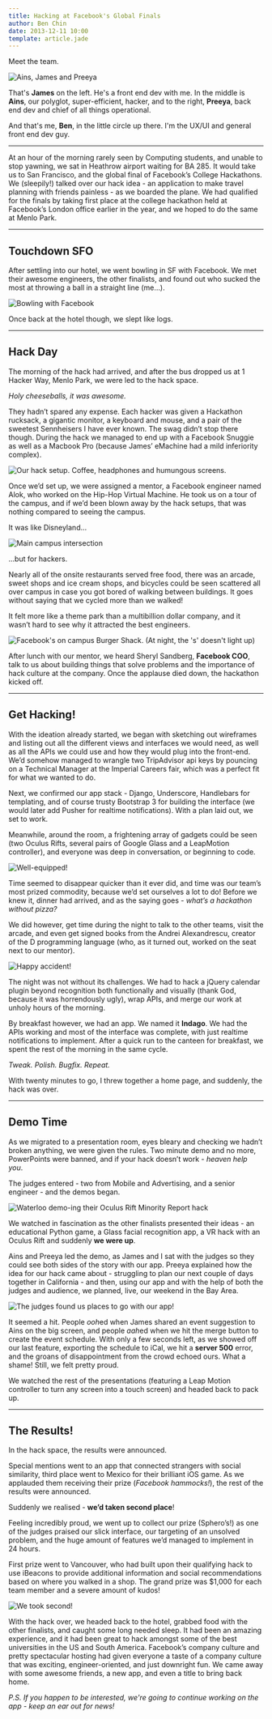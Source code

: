 ```yaml
---
title: Hacking at Facebook's Global Finals
author: Ben Chin
date: 2013-12-11 10:00
template: article.jade
---
```


Meet the team.

![](team.jpg "Ains, James and Preeya")

That's **James** on the left. He's a front end dev with me. In the middle is **Ains**, our polyglot, super-efficient, hacker, and to the right, **Preeya**, back end dev and chief of all things operational.

And that's me, **Ben**, in the little circle up there. I'm the UX/UI and general front end dev guy.

---

At an hour of the morning rarely seen by Computing students, and unable to stop yawning, we sat in Heathrow airport waiting for BA 285. It would take us to San Francisco, and the global final of Facebook’s College Hackathons. We (sleepily!) talked over our hack idea - an application to make travel planning with friends painless - as we boarded the plane. We had qualified for the finals by taking first place at the college hackathon held at Facebook’s London office earlier in the year, and we hoped to do the same at Menlo Park.

---

## Touchdown SFO

After settling into our hotel, we went bowling in SF with Facebook. We met their awesome engineers, the other finalists, and found out who sucked the most at throwing a ball in a straight line (me…).

![](bowling.jpg "Bowling with Facebook")

Once back at the hotel though, we slept like logs.

---

## Hack Day

The morning of the hack had arrived, and after the bus dropped us at 1 Hacker Way, Menlo Park, we were led to the hack space.

*Holy cheeseballs, it was awesome.*

They hadn’t spared any expense. Each hacker was given a Hackathon rucksack, a gigantic monitor, a keyboard and mouse, and a pair of the sweetest Sennheisers I have ever known. The swag didn’t stop there though. During the hack we managed to end up with a Facebook Snuggie as well as a Macbook Pro (because James’ eMachine had a mild inferiority complex).

![](hack_space.jpg "Our hack setup. Coffee, headphones and humungous screens.")

Once we’d set up, we were assigned a mentor, a Facebook engineer named Alok, who worked on the Hip-Hop Virtual Machine. He took us on a tour of the campus, and if we’d been blown away by the hack setups, that was nothing compared to seeing the campus.

It was like Disneyland...

![](campus.jpg "Main campus intersection")

...but for hackers.

Nearly all of the onsite restaurants served free food, there was an arcade, sweet shops and ice cream shops, and bicycles could be seen scattered all over campus in case you got bored of walking between buildings. It goes without saying that we cycled more than we walked!

It felt more like a theme park than a multibillion dollar company, and it wasn’t hard to see why it attracted the best engineers.

![](burgershack.jpg "Facebook's on campus Burger Shack. (At night, the 's' doesn't light up)")

After lunch with our mentor, we heard Sheryl Sandberg, **Facebook COO**, talk to us about building things that solve problems and the importance of hack culture at the company. Once the applause died down, the hackathon kicked off.

---

## Get Hacking!

With the ideation already started, we began with sketching out wireframes and listing out all the different views and interfaces we would need, as well as all the APIs we could use and how they would plug into the front-end. We’d somehow managed to wrangle two TripAdvisor api keys by pouncing on a Technical Manager at the Imperial Careers fair, which was a perfect fit for what we wanted to do.

Next, we confirmed our app stack - Django, Underscore, Handlebars for templating, and of course trusty Bootstrap 3 for building the interface (we would later add Pusher for realtime notifications). With a plan laid out, we set to work.

Meanwhile, around the room, a frightening array of gadgets could be seen (two Oculus Rifts, several pairs of Google Glass and a LeapMotion controller), and everyone was deep in conversation, or beginning to code.

![](glass.jpg "Well-equipped!")

Time seemed to disappear quicker than it ever did, and time was our team’s most prized commodity, because we’d set ourselves a lot to do! Before we knew it, dinner had arrived, and as the saying goes - *what’s a hackathon without pizza?*

We did however, get time during the night to talk to the other teams, visit the arcade, and even get signed books from the Andrei Alexandrescu, creator of the D programming language (who, as it turned out, worked on the seat next to our mentor).

![](meetingandrei.jpg "Happy accident!")

The night was not without its challenges. We had to hack a jQuery calendar plugin beyond recognition both functionally and visually (thank God, because it was horrendously ugly), wrap APIs, and merge our work at unholy hours of the morning.

By breakfast however, we had an app. We named it **Indago**. We had the APIs working and most of the interface was complete, with just realtime notifications to implement. After a quick run to the canteen for breakfast, we spent the rest of the morning in the same cycle.

*Tweak. Polish. Bugfix. Repeat.*

With twenty minutes to go, I threw together a home page, and suddenly, the hack was over.

---

## Demo Time

As we migrated to a presentation room, eyes bleary and checking we hadn’t broken anything, we were given the rules. Two minute demo and no more, PowerPoints were banned, and if your hack doesn’t work - *heaven help you*.

The judges entered - two from Mobile and Advertising, and a senior engineer - and the demos began.

![](oculus_demo.jpg "Waterloo demo-ing their Oculus Rift Minority Report hack")

We watched in fascination as the other finalists presented their ideas - an educational Python game, a Glass facial recognition app, a VR hack with an Oculus Rift and suddenly **we were up**.

Ains and Preeya led the demo, as James and I sat with the judges so they could see both sides of the story with our app. Preeya explained how the idea for our hack came about - struggling to plan our next couple of days together in California - and then, using our app and with the help of both the judges and audience, we planned, live, our weekend in the Bay Area.

![](demo_judges.jpg "The judges found us places to go with our app!")

It seemed a hit. People *ooh*ed when James shared an event suggestion to Ains on the big screen, and people *aah*ed when we hit the merge button to create the event schedule. With only a few seconds left, as we showed off our last feature, exporting the schedule to iCal, we hit a **server 500** error, and the groans of disappointment from the crowd echoed ours. What a shame! Still, we felt pretty proud.

We watched the rest of the presentations (featuring a Leap Motion controller to turn any screen into a touch screen) and headed back to pack up.

---

## The Results!

In the hack space, the results were announced.

Special mentions went to an app that connected strangers with social similarity, third place went to Mexico for their brilliant iOS game. As we applauded them receiving their prize (*Facebook hammocks!*), the rest of the results were announced.

Suddenly we realised - **we’d taken second place**!

Feeling incredibly proud, we went up to collect our prize (Sphero’s!) as one of the judges praised our slick interface, our targeting of an unsolved problem, and the huge amount of features we’d managed to implement in 24 hours.

First prize went to Vancouver, who had built upon their qualifying hack to use iBeacons to provide additional information and social recommendations based on where you walked in a shop. The grand prize was $1,000 for each team member and a severe amount of kudos!

![](secondplace.jpg "We took second!")

With the hack over, we headed back to the hotel, grabbed food with the other finalists, and caught some long needed sleep. It had been an amazing experience, and it had been great to hack amongst some of the best universities in the US and South America. Facebook’s company culture and pretty spectacular hosting had given everyone a taste of a company culture that was exciting, engineer-oriented, and just downright fun. We came away with some awesome friends, a new app, and even a title to bring back home.

*P.S. If you happen to be interested, we're going to continue working on the app - keep an ear out for news!*
